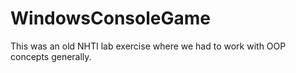 # WindowsConsoleGame
This was an old NHTI lab exercise where we had to work with OOP concepts generally.
